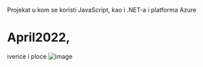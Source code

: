Projekat u kom se koristi JavaScript, kao i .NET-a i platforma Azure

# April2022,
iverice i ploce
![image](https://user-images.githubusercontent.com/96747833/164299644-e44e4e44-8223-4ea4-a5a7-f9bbc47716eb.png)
